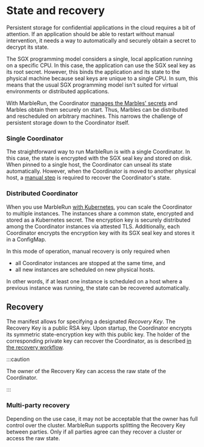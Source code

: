 # State and recovery

Persistent storage for confidential applications in the cloud requires a bit of attention.
If an application should be able to restart without manual intervention, it needs a way to automatically and securely obtain a secret to decrypt its state.

The SGX programming model considers a single, local application running on a specific CPU.
In this case, the application can use the SGX seal key as its root secret.
However, this binds the application and its state to the physical machine because seal keys are unique to a single CPU.
In sum, this means that the usual SGX programming model isn't suited for virtual environments or distributed applications.

With MarbleRun, the Coordinator [manages the Marbles' secrets](../features/secrets-management.md) and Marbles obtain them securely on start.
Thus, Marbles can be distributed and rescheduled on arbitrary machines.
This narrows the challenge of persistent storage down to the Coordinator itself.

### Single Coordinator

The straightforward way to run MarbleRun is with a single Coordinator.
In this case, the state is encrypted with the SGX seal key and stored on disk.
When pinned to a single host, the Coordinator can unseal its state automatically.
However, when the Coordinator is moved to another physical host, a [manual step](#recovery) is required to recover the Coordinator's state.

### Distributed Coordinator

<enterpriseBanner/>

When you use MarbleRun [with Kubernetes](../deployment/kubernetes.md), you can scale the Coordinator to multiple instances.
The instances share a common state, encrypted and stored as a Kubernetes secret.
The encryption key is securely distributed among the Coordinator instances via attested TLS.
Additionally, each Coordinator encrypts the encryption key with its SGX seal key and stores it in a ConfigMap.

In this mode of operation, manual recovery is only required when

* all Coordinator instances are stopped at the same time, and
* all new instances are scheduled on new physical hosts.

In other words, if at least one instance is scheduled on a host where a previous instance was running, the state can be recovered automatically.

## Recovery

The manifest allows for specifying a designated *Recovery Key*. The Recovery Key is a public RSA key. Upon startup, the Coordinator encrypts its symmetric state-encryption key with this public key. The holder of the corresponding private key can recover the Coordinator, as is described [in the recovery workflow](../workflows/recover-coordinator.md).

:::caution

The owner of the Recovery Key can access the raw state of the Coordinator.

:::

### Multi-party recovery

<enterpriseBanner/>

Depending on the use case, it may not be acceptable that the owner has full control over the cluster.
MarbleRun supports splitting the Recovery Key between parties.
Only if all parties agree can they recover a cluster or access the raw state.
